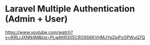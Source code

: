 # Laravel Multiple Authentication (Admin + User)

https://www.youtube.com/watch?v=iKRLrJXNN4M&list=PLwAKR305CRO9S6KVHMJYqZpjPzGPWuQ7Q
